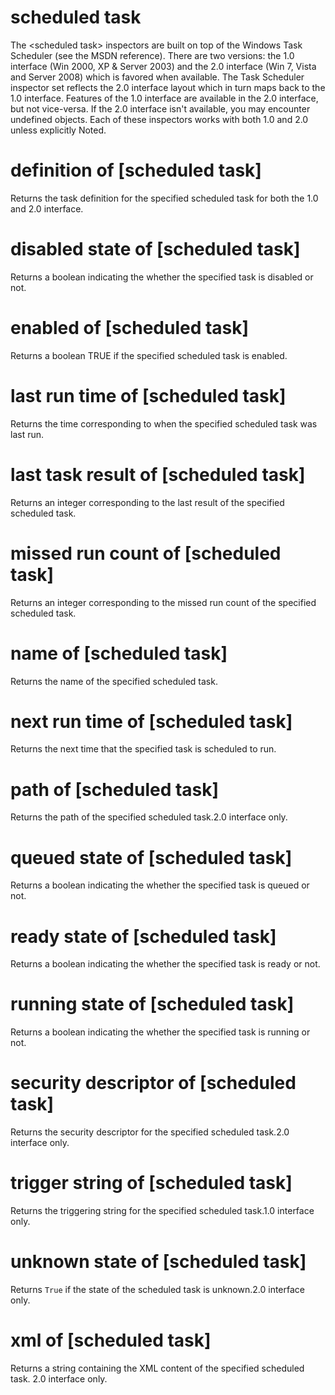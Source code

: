 # scheduled task

The &lt;scheduled task&gt; inspectors are built on top of the Windows Task Scheduler (see the MSDN reference). There are two versions: the 1.0 interface (Win 2000, XP &amp; Server 2003) and the 2.0 interface (Win 7, Vista and Server 2008) which is favored when available. The Task Scheduler inspector set reflects the 2.0 interface layout which in turn maps back to the 1.0 interface. Features of the 1.0 interface are available in the 2.0 interface, but not vice-versa. If the 2.0 interface isn&#39;t available, you may encounter undefined objects. Each of these inspectors works with both 1.0 and 2.0 unless explicitly Noted.

# definition of [scheduled task]

Returns the task definition for the specified scheduled task for both the 1.0 and 2.0 interface.

# disabled state of [scheduled task]

Returns a boolean indicating the whether the specified task is disabled or not.

# enabled of [scheduled task]

Returns a boolean TRUE if the specified scheduled task is enabled.

# last run time of [scheduled task]

Returns the time corresponding to when the specified scheduled task was last run.

# last task result of [scheduled task]

Returns an integer corresponding to the last result of the specified scheduled task.

# missed run count of [scheduled task]

Returns an integer corresponding to the missed run count of the specified scheduled task.

# name of [scheduled task]

Returns the name of the specified scheduled task.

# next run time of [scheduled task]

Returns the next time that the specified task is scheduled to run.

# path of [scheduled task]

Returns the path of the specified scheduled task.2.0 interface only.

# queued state of [scheduled task]

Returns a boolean indicating the whether the specified task is queued or not.

# ready state of [scheduled task]

Returns a boolean indicating the whether the specified task is ready or not.

# running state of [scheduled task]

Returns a boolean indicating the whether the specified task is running or not.

# security descriptor of [scheduled task]

Returns the security descriptor for the specified scheduled task.2.0 interface only.

# trigger string of [scheduled task]

Returns the triggering string for the specified scheduled task.1.0 interface only.

# unknown state of [scheduled task]

Returns `True` if the state of the scheduled task is unknown.2.0 interface only.

# xml of [scheduled task]

Returns a string containing the XML content of the specified scheduled task. 2.0 interface only.
